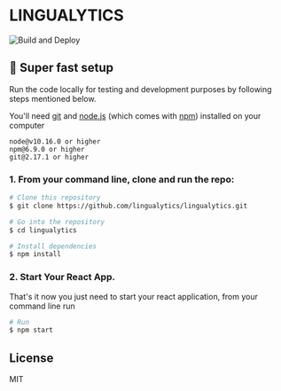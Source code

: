 
# LINGUALYTICS
![Build and Deploy](https://github.com/lingualytics/lingualytics/workflows/Build%20and%20Deploy/badge.svg?branch=master)
## 🚀 Super fast setup
Run the code locally for testing and development purposes by following steps mentioned below.

You'll need [git](https://git-scm.com) and [node.js](https://nodejs.org/en/download/) (which comes with [npm](http://npmjs.com)) installed on your computer
```
node@v10.16.0 or higher
npm@6.9.0 or higher
git@2.17.1 or higher
```

### 1. From your command line, clone and run the repo:
```bash
# Clone this repository
$ git clone https://github.com/lingualytics/lingualytics.git

# Go into the repository
$ cd lingualytics

# Install dependencies
$ npm install
```

### 2. **Start Your React App.**
That's it now you just need to start your react application, from your command line run
```bash
# Run
$ npm start
```
## License
MIT
